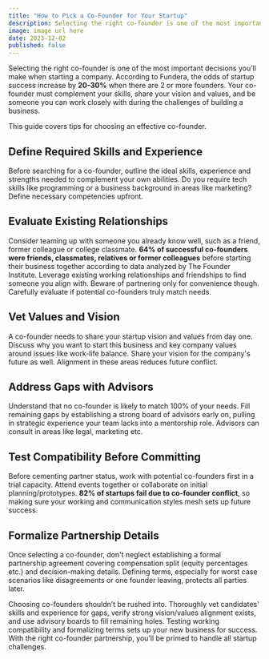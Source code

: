 ```yaml
---
title: "How to Pick a Co-Founder for Your Startup"
description: Selecting the right co-founder is one of the most important decisions you’ll make when starting a company.
image: image url here
date: 2023-12-02
published: false
---
```



Selecting the right co-founder is one of the most important decisions you’ll make when starting a company. According to Fundera, the odds of startup success increase by **20-30%** when there are 2 or more founders. Your co-founder must complement your skills, share your vision and values, and be someone you can work closely with during the challenges of building a business.

This guide covers tips for choosing an effective co-founder.

## Define Required Skills and Experience

Before searching for a co-founder, outline the ideal skills, experience and strengths needed to complement your own abilities. Do you require tech skills like programming or a business background in areas like marketing? Define necessary competencies upfront.

## Evaluate Existing Relationships

Consider teaming up with someone you already know well, such as a friend, former colleague or college classmate. **64% of successful co-founders were friends, classmates, relatives or former colleagues** before starting their business together according to data analyzed by The Founder Institute. Leverage existing working relationships and friendships to find someone you align with. Beware of partnering only for convenience though. Carefully evaluate if potential co-founders truly match needs.

## Vet Values and Vision

A co-founder needs to share your startup vision and values from day one. Discuss why you want to start this business and key company values around issues like work-life balance. Share your vision for the company's future as well. Alignment in these areas reduces future conflict.

## Address Gaps with Advisors

Understand that no co-founder is likely to match 100% of your needs. Fill remaining gaps by establishing a strong board of advisors early on, pulling in strategic experience your team lacks into a mentorship role. Advisors can consult in areas like legal, marketing etc.

## Test Compatibility Before Committing

Before cementing partner status, work with potential co-founders first in a trial capacity. Attend events together or collaborate on initial planning/prototypes. **82% of startups fail due to co-founder conflict**, so making sure your working and communication styles mesh sets up future success.

## Formalize Partnership Details

Once selecting a co-founder, don't neglect establishing a formal partnership agreement covering compensation split (equity percentages etc.) and decision-making details. Defining terms, especially for worst case scenarios like disagreements or one founder leaving, protects all parties later.

Choosing co-founders shouldn’t be rushed into. Thoroughly vet candidates' skills and experience for gaps, verify strong vision/values alignment exists, and use advisory boards to fill remaining holes. Testing working compatibility and formalizing terms sets up your new business for success. With the right co-founder partnership, you’ll be primed to handle all startup challenges.

